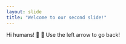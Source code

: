 ```yaml
---
layout: slide
title: "Welcome to our second slide!"
---
```

Hi humans! :raised_hands: :raised_hands:
Use the left arrow to go back!
